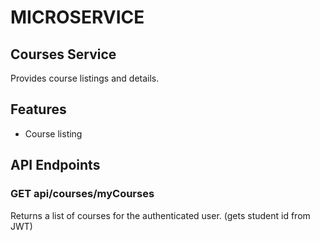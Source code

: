 # MICROSERVICE

## Courses Service

Provides course listings and details.

## Features
- Course listing

## API Endpoints
### GET api/courses/myCourses
Returns a list of courses for the authenticated user. (gets student id from JWT)